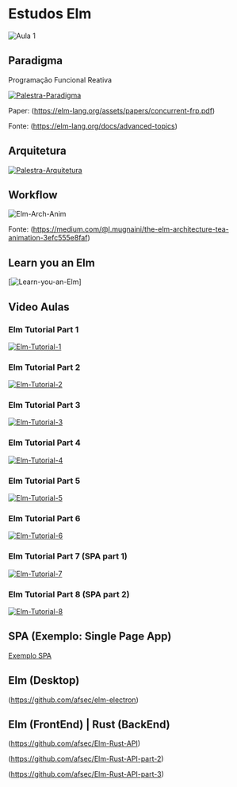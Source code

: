 # Estudos Elm

![Aula 1](https://github.com/afsec/Estudos-Elm/raw/master/Aula_1.png)

## Paradigma

Programação Funcional Reativa

[![Palestra-Paradigma](https://img.youtube.com/vi/Agu6jipKfYw/0.jpg)](https://www.youtube.com/watch?v=Agu6jipKfYw)

Paper: (https://elm-lang.org/assets/papers/concurrent-frp.pdf)


Fonte: (https://elm-lang.org/docs/advanced-topics)


## Arquitetura


[![Palestra-Arquitetura](https://img.youtube.com/vi/EDp6UmaA9CM/0.jpg)](https://www.youtube.com/watch?v=EDp6UmaA9CMth)

## Workflow

![Elm-Arch-Anim](https://github.com/afsec/Estudos-Elm/raw/master/elm-archtecture-animation.gif)

Fonte: (https://medium.com/@l.mugnaini/the-elm-architecture-tea-animation-3efc555e8faf)


## Learn you an Elm
[![Learn-you-an-Elm](https://github.com/learnyouanelm/learnyouanelm.github.io)]


## Video Aulas

### Elm Tutorial Part 1
[![Elm-Tutorial-1](https://img.youtube.com/vi/Rf2CkojtxFw/0.jpg)](https://www.youtube.com/watch?v=Rf2CkojtxFw)

### Elm Tutorial Part 2
[![Elm-Tutorial-2](https://img.youtube.com/vi/vb7ZdjSblok/0.jpg)](https://www.youtube.com/watch?v=vb7ZdjSblok)

### Elm Tutorial Part 3
[![Elm-Tutorial-3](https://img.youtube.com/vi/ALlYcJdZsgc/0.jpg)](https://www.youtube.com/watch?v=ALlYcJdZsgc)

### Elm Tutorial Part 4
[![Elm-Tutorial-4](https://img.youtube.com/vi/9YgGnZnbTSw/0.jpg)](https://www.youtube.com/watch?v=9YgGnZnbTSw)

### Elm Tutorial Part 5
[![Elm-Tutorial-5](https://img.youtube.com/vi/okt6-T0IiNI/0.jpg)](https://www.youtube.com/watch?v=okt6-T0IiNI)

### Elm Tutorial Part 6
[![Elm-Tutorial-6](https://img.youtube.com/vi/VYTK5g9eUxs/0.jpg)](https://www.youtube.com/watch?v=VYTK5g9eUxs)

### Elm Tutorial Part 7 (SPA part 1)
[![Elm-Tutorial-7](https://img.youtube.com/vi/F9BunUsqDcs/0.jpg)](https://www.youtube.com/watch?v=F9BunUsqDcs)

### Elm Tutorial Part 8 (SPA part 2)
[![Elm-Tutorial-8](https://img.youtube.com/vi/U3pa-rQLSxA/0.jpg)](https://www.youtube.com/watch?v=U3pa-rQLSxA)


## SPA (Exemplo: Single Page App)

[Exemplo SPA](https://github.com/afsec/Estudos-Elm/tree/master/SPA)

## Elm (Desktop)

(https://github.com/afsec/elm-electron)


## Elm (FrontEnd) | Rust (BackEnd)

(https://github.com/afsec/Elm-Rust-API)

(https://github.com/afsec/Elm-Rust-API-part-2)

(https://github.com/afsec/Elm-Rust-API-part-3)

